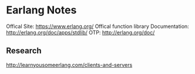 # Earlang Notes

Offical Site: https://www.erlang.org/
Offical function library Documentation: http://erlang.org/doc/apps/stdlib/
OTP: http://erlang.org/doc/

## Research
http://learnyousomeerlang.com/clients-and-servers

